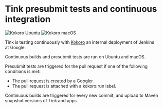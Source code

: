 # Tink presubmit tests and continuous integration

![Kokoro Ubuntu](https://storage.googleapis.com/tink-kokoro-build-badges/tink-ubuntu.png)
![Kokoro macOS](https://storage.googleapis.com/tink-kokoro-build-badges/tink-macos.png)

Tink is testing continuously with
[Kokoro](https://www.cloudbees.com/sites/default/files/2016-jenkins-world-jenkins_inside_google.pdf)
an internal deployment of Jenkins at Google.

Continuous builds and presubmit tests are run on Ubuntu and macOS.

Presubmit tests are triggered for the pull request if one of the following
conditions is met:

 - The pull request is created by a Googler.
 - The pull request is attached with a kokoro:run label.

Continuous builds are triggered for every new commit, and upload to Maven snapshot
versions of Tink and apps.
